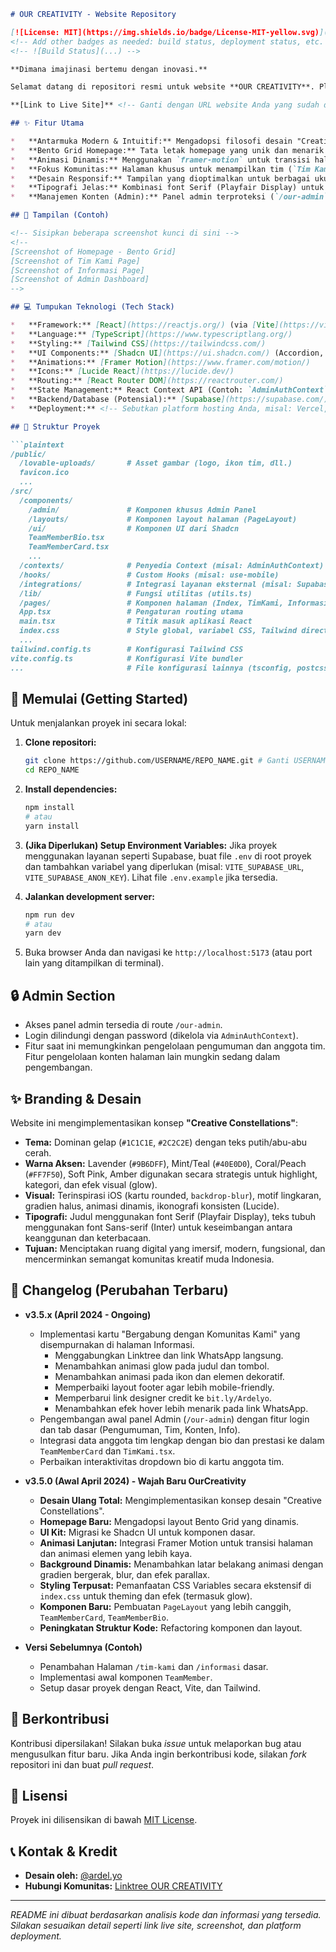 ```markdown
# OUR CREATIVITY - Website Repository

[![License: MIT](https://img.shields.io/badge/License-MIT-yellow.svg)](https://opensource.org/licenses/MIT)
<!-- Add other badges as needed: build status, deployment status, etc. -->
<!-- ![Build Status](...) -->

**Dimana imajinasi bertemu dengan inovasi.**

Selamat datang di repositori resmi untuk website **OUR CREATIVITY**. Platform digital ini dirancang sebagai wadah bagi para kreator muda Indonesia untuk belajar, berdiskusi, berkolaborasi, dan menampilkan karya mereka.

**[Link to Live Site]** <!-- Ganti dengan URL website Anda yang sudah di-deploy -->

## ✨ Fitur Utama

*   **Antarmuka Modern & Intuitif:** Mengadopsi filosofi desain "Creative Constellations" dengan inspirasi iOS, menampilkan tema gelap yang elegan, kartu-kartu dengan sudut membulat, dan efek kedalaman (`backdrop-blur`).
*   **Bento Grid Homepage:** Tata letak homepage yang unik dan menarik untuk navigasi utama.
*   **Animasi Dinamis:** Menggunakan `framer-motion` untuk transisi halaman yang mulus dan animasi interaktif yang halus (hover, tap, scroll parallax).
*   **Fokus Komunitas:** Halaman khusus untuk menampilkan tim (`Tim Kami`), berbagi cerita (`Brand Story`), dan informasi komunitas (`Informasi`) termasuk cara bergabung.
*   **Desain Responsif:** Tampilan yang dioptimalkan untuk berbagai ukuran layar, dari desktop hingga mobile.
*   **Tipografi Jelas:** Kombinasi font Serif (Playfair Display) untuk judul dan Sans-serif (Inter) untuk teks tubuh memastikan keterbacaan dan hierarki visual.
*   **Manajemen Konten (Admin):** Panel admin terproteksi (`/our-admin`) untuk mengelola pengumuman, anggota tim, dan konten halaman lainnya (sebagian masih dalam pengembangan).

## 📸 Tampilan (Contoh)

<!-- Sisipkan beberapa screenshot kunci di sini -->
<!--
[Screenshot of Homepage - Bento Grid]
[Screenshot of Tim Kami Page]
[Screenshot of Informasi Page]
[Screenshot of Admin Dashboard]
-->

## 💻 Tumpukan Teknologi (Tech Stack)

*   **Framework:** [React](https://reactjs.org/) (via [Vite](https://vitejs.dev/))
*   **Language:** [TypeScript](https://www.typescriptlang.org/)
*   **Styling:** [Tailwind CSS](https://tailwindcss.com/)
*   **UI Components:** [Shadcn UI](https://ui.shadcn.com/) (Accordion, Button, Card, Input, Tabs, dll.)
*   **Animations:** [Framer Motion](https://www.framer.com/motion/)
*   **Icons:** [Lucide React](https://lucide.dev/)
*   **Routing:** [React Router DOM](https://reactrouter.com/)
*   **State Management:** React Context API (Contoh: `AdminAuthContext`)
*   **Backend/Database (Potensial):** [Supabase](https://supabase.com/) (dilihat dari struktur integrasi, perlu konfirmasi penggunaan)
*   **Deployment:** <!-- Sebutkan platform hosting Anda, misal: Vercel, Netlify, GitHub Pages -->

## 📁 Struktur Proyek

```plaintext
/public/
  /lovable-uploads/       # Asset gambar (logo, ikon tim, dll.)
  favicon.ico
  ...
/src/
  /components/
    /admin/               # Komponen khusus Admin Panel
    /layouts/             # Komponen layout halaman (PageLayout)
    /ui/                  # Komponen UI dari Shadcn
    TeamMemberBio.tsx
    TeamMemberCard.tsx
    ...
  /contexts/              # Penyedia Context (misal: AdminAuthContext)
  /hooks/                 # Custom Hooks (misal: use-mobile)
  /integrations/          # Integrasi layanan eksternal (misal: Supabase)
  /lib/                   # Fungsi utilitas (utils.ts)
  /pages/                 # Komponen halaman (Index, TimKami, Informasi, AdminLogin, dll.)
  App.tsx                 # Pengaturan routing utama
  main.tsx                # Titik masuk aplikasi React
  index.css               # Style global, variabel CSS, Tailwind directives
  ...
tailwind.config.ts        # Konfigurasi Tailwind CSS
vite.config.ts            # Konfigurasi Vite bundler
...                       # File konfigurasi lainnya (tsconfig, postcss, eslint)
```

## 🚀 Memulai (Getting Started)

Untuk menjalankan proyek ini secara lokal:

1.  **Clone repositori:**
    ```bash
    git clone https://github.com/USERNAME/REPO_NAME.git # Ganti USERNAME/REPO_NAME
    cd REPO_NAME
    ```

2.  **Install dependencies:**
    ```bash
    npm install
    # atau
    yarn install
    ```

3.  **(Jika Diperlukan) Setup Environment Variables:**
    Jika proyek menggunakan layanan seperti Supabase, buat file `.env` di root proyek dan tambahkan variabel yang diperlukan (misal: `VITE_SUPABASE_URL`, `VITE_SUPABASE_ANON_KEY`). Lihat file `.env.example` jika tersedia.

4.  **Jalankan development server:**
    ```bash
    npm run dev
    # atau
    yarn dev
    ```

5.  Buka browser Anda dan navigasi ke `http://localhost:5173` (atau port lain yang ditampilkan di terminal).

## 🔒 Admin Section

*   Akses panel admin tersedia di route `/our-admin`.
*   Login dilindungi dengan password (dikelola via `AdminAuthContext`).
*   Fitur saat ini memungkinkan pengelolaan pengumuman dan anggota tim. Fitur pengelolaan konten halaman lain mungkin sedang dalam pengembangan.

## ✨ Branding & Desain

Website ini mengimplementasikan konsep **"Creative Constellations"**:

*   **Tema:** Dominan gelap (`#1C1C1E`, `#2C2C2E`) dengan teks putih/abu-abu cerah.
*   **Warna Aksen:** Lavender (`#9B6DFF`), Mint/Teal (`#40E0D0`), Coral/Peach (`#FF7F50`), Soft Pink, Amber digunakan secara strategis untuk highlight, kategori, dan efek visual (glow).
*   **Visual:** Terinspirasi iOS (kartu rounded, `backdrop-blur`), motif lingkaran, gradien halus, animasi dinamis, ikonografi konsisten (Lucide).
*   **Tipografi:** Judul menggunakan font Serif (Playfair Display), teks tubuh menggunakan font Sans-serif (Inter) untuk keseimbangan antara keanggunan dan keterbacaan.
*   **Tujuan:** Menciptakan ruang digital yang imersif, modern, fungsional, dan mencerminkan semangat komunitas kreatif muda Indonesia.

## 📜 Changelog (Perubahan Terbaru)

*   **v3.5.x (April 2024 - Ongoing)**
    *   Implementasi kartu "Bergabung dengan Komunitas Kami" yang disempurnakan di halaman Informasi.
        *   Menggabungkan Linktree dan link WhatsApp langsung.
        *   Menambahkan animasi glow pada judul dan tombol.
        *   Menambahkan animasi pada ikon dan elemen dekoratif.
        *   Memperbaiki layout footer agar lebih mobile-friendly.
        *   Memperbarui link designer credit ke `bit.ly/Ardelyo`.
        *   Menambahkan efek hover lebih menarik pada link WhatsApp.
    *   Pengembangan awal panel Admin (`/our-admin`) dengan fitur login dan tab dasar (Pengumuman, Tim, Konten, Info).
    *   Integrasi data anggota tim lengkap dengan bio dan prestasi ke dalam `TeamMemberCard` dan `TimKami.tsx`.
    *   Perbaikan interaktivitas dropdown bio di kartu anggota tim.

*   **v3.5.0 (Awal April 2024) - Wajah Baru OurCreativity**
    *   **Desain Ulang Total:** Mengimplementasikan konsep desain "Creative Constellations".
    *   **Homepage Baru:** Mengadopsi layout Bento Grid yang dinamis.
    *   **UI Kit:** Migrasi ke Shadcn UI untuk komponen dasar.
    *   **Animasi Lanjutan:** Integrasi Framer Motion untuk transisi halaman dan animasi elemen yang lebih kaya.
    *   **Background Dinamis:** Menambahkan latar belakang animasi dengan gradien bergerak, blur, dan efek parallax.
    *   **Styling Terpusat:** Pemanfaatan CSS Variables secara ekstensif di `index.css` untuk theming dan efek (termasuk glow).
    *   **Komponen Baru:** Pembuatan `PageLayout` yang lebih canggih, `TeamMemberCard`, `TeamMemberBio`.
    *   **Peningkatan Struktur Kode:** Refactoring komponen dan layout.

*   **Versi Sebelumnya (Contoh)**
    *   Penambahan Halaman `/tim-kami` dan `/informasi` dasar.
    *   Implementasi awal komponen `TeamMember`.
    *   Setup dasar proyek dengan React, Vite, dan Tailwind.

## 🤝 Berkontribusi

Kontribusi dipersilakan! Silakan buka *issue* untuk melaporkan bug atau mengusulkan fitur baru. Jika Anda ingin berkontribusi kode, silakan *fork* repositori ini dan buat *pull request*.

<!-- (Optional) > Lihat panduan kontribusi kami di `CONTRIBUTING.md` untuk detail lebih lanjut. -->

## 📄 Lisensi

Proyek ini dilisensikan di bawah [MIT License](LICENSE).

## 📞 Kontak & Kredit

*   **Desain oleh:** [@ardel.yo](https://bit.ly/Ardelyo)
*   **Hubungi Komunitas:** [Linktree OUR CREATIVITY](https://linktr.ee/ourcreativity.ofc)

---

*README ini dibuat berdasarkan analisis kode dan informasi yang tersedia. Silakan sesuaikan detail seperti link live site, screenshot, dan platform deployment.*
```

